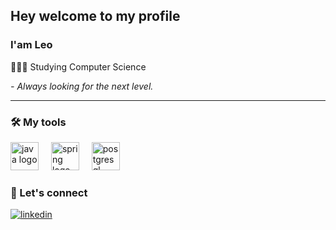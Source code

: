 ## Hey welcome to my profile

### I'am Leo

👨🏻‍💻 Studying Computer Science
  
*- Always looking for the next level.*
  
  <hr>
  
  ### 🛠️ My tools
  
  <div align="left">
    <img src="https://skillicons.dev/icons?i=java" height="45" alt="java logo"  />
    <img width="12" />
    <img src="https://skillicons.dev/icons?i=spring" height="45" alt="spring logo"  />
    <img width="12" />
    <img src="https://skillicons.dev/icons?i=postgres" height="45" alt="postgresql logo"  />
  </div>
  
  ### 📧 Let's connect

  <div>
    <a href="https://linkedin.com/in/leodoprado" target="_blank">
      <img align="center" src="https://img.shields.io/badge/-leodoprado-05122A?style=flat&logo=linkedin&logoColor=white" alt="linkedin"/>
    </a>
  <div/>
